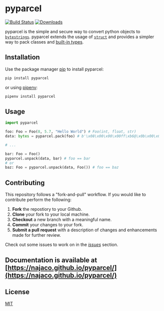 # pyparcel

[![Build Status](https://travis-ci.org/najaco/pyparcel.svg?branch=master)](https://travis-ci.org/najaco/pyparcel)
[![Downloads](https://pepy.tech/badge/pyparcel)](https://pepy.tech/project/pyparcel)

pyparcel is the simple and secure way to convert python objects to [`bytestrings`](https://docs.python.org/3/library/stdtypes.html#bytes). pyparcel extends the usage of [`struct`](https://docs.python.org/3/library/struct.html) and provides a simpler way to pack classes and [built-in types](https://docs.python.org/3/library/stdtypes.html).

## Installation

Use the package manager [pip](https://pip.pypa.io/en/stable/) to install pyparcel:

```bash
pip install pyparcel
```
or using [pipenv](https://pipenv.pypa.io/en/latest/):
```bash
pipenv install pyparcel
```

## Usage

```python
import pyparcel

foo: Foo = Foo(8, 5.7, "Hello World") # Foo(int, float, str)
data: bytes = pyparcel.pack(foo) # b'\x08\x00\x00\x00ff\xb6@\x0b\x00\x00\x00Hello World'

# ...

bar: Foo = Foo()
pyparcel.unpack(data, bar) # foo == bar
# or
baz: Foo = pyparcel.unpack(data, Foo()) # foo == baz

```

## Contributing
This repository follows a "fork-and-pull" workflow. If you would like to contribute perform the following:
1. **Fork** the repostiory to your Github.
2. **Clone** your fork to your local machine.
3. **Checkout** a new branch with a meaningful name.
4. **Commit** your changes to your fork.
5. **Submit a pull request** with a description of changes and enhancements made for further review.

Check out some issues to work on in the [*issues*](https://github.com/najaco/pyparcel/issues) section.

## Documentation is available at [https://najaco.github.io/pyparcel/](https://najaco.github.io/pyparcel/)

## License
[MIT](https://choosealicense.com/licenses/mit/)


